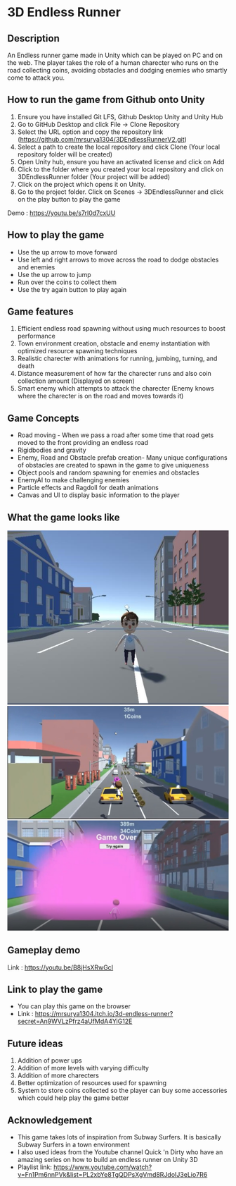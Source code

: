 # 3D Endless Runner
## Description
An Endless runner game made in Unity which can be played on PC and on the web. The player takes the role of a human charecter who runs on the road collecting coins, avoiding obstacles and dodging enemies who smartly come to attack you.

## How to run the game from Github onto Unity
1. Ensure you have installed Git LFS, Github Desktop Unity and Unity Hub 
2. Go to GitHub Desktop and click File -> Clone Repository 
3. Select the URL option and copy the repository link (https://github.com/mrsurya1304/3DEndlessRunnerV2.git)
4. Select a path to create the local repository and click Clone (Your local repository folder will be created)
5. Open Unity hub, ensure you have an activated license and click on Add 
6. Click to the folder where you created your local repository and click on 3DEndlessRunner folder (Your project will be added)
7. Click on the project which opens it on Unity.
8. Go to the project folder. Click on Scenes -> 3DEndlessRunner and click on the play button to play the game

Demo : https://youtu.be/s7rI0d7cxUU

## How to play the game
- Use the up arrow to move forward
- Use left and right arrows to move across the road to dodge obstacles and enemies
- Use the up arrow to jump
- Run over the coins to collect them
- Use the try again button to play again

## Game features
1. Efficient endless road spawning without using much resources to boost performance
2. Town environment creation, obstacle and enemy instantiation with optimized resource spawning techniques
3. Realistic charecter with animations for running, jumbing, turning, and death
4. Distance measurement of how far the charecter runs and also coin collection amount (Displayed on screen)
5. Smart enemy which attempts to attack the charecter (Enemy knows where the charecter is on the road and moves towards it)

## Game Concepts
- Road moving - When we pass a road after some time that road gets moved to the front providing an endless road
- Rigidbodies and gravity
- Enemy, Road and Obstacle prefab creation- Many unique configurations of obstacles are created to spawn in the game to give uniqueness
- Object pools and random spawning for enemies and obstacles
- EnemyAI to make challenging enemies
- Particle effects and Ragdoll for death animations
- Canvas and UI to display basic information to the player

## What the game looks like
![alt text](https://github.com/mrsurya1304/3DEndlessRunnerV2/blob/main/GamepleaySample1.jpg)
![alt text](https://github.com/mrsurya1304/3DEndlessRunnerV2/blob/main/GamepleaySample4.jpg)
![alt tect](https://github.com/mrsurya1304/3DEndlessRunnerV2/blob/main/GamepleaySample6.jpg)


## Gameplay demo
Link : https://youtu.be/B8jHsXRwGcI

## Link to play the game
- You can play this game on the browser
- Link : https://mrsurya1304.itch.io/3d-endless-runner?secret=An9WVLzPfrz4aUfMdA4YiG12E

## Future ideas
1. Addition of power ups
2. Addition of more levels with varying difficulty
3. Addition of more charecters
4. Better optimization of resources used for spawning
5. System to store coins collected so the player can buy some accessories which could help play the game better

## Acknowledgement
- This game takes lots of inspiration from Subway Surfers. It is basically Subway Surfers in a town environment
- I also used ideas from the Youtube channel Quick 'n Dirty who have an amazing series on how to build an endless runner on Unity 3D
- Playlist link: https://www.youtube.com/watch?v=Fn1Pm6nnPVk&list=PL2xbYe8TgQDPsXgVmd8RJdoIJ3eLio7R6


